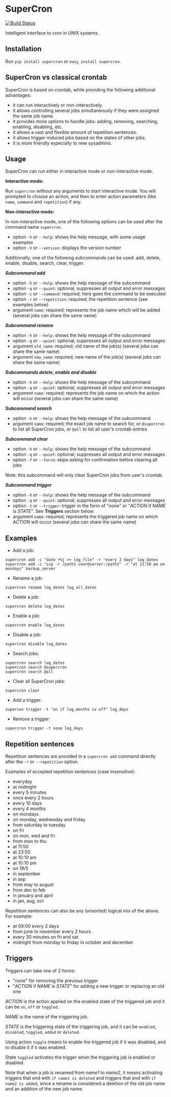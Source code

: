 # SuperCron
[![Build Status](https://travis-ci.org/linostar/SuperCron.svg?branch=master)](https://travis-ci.org/linostar/SuperCron)

Intelligent interface to cron in UNIX systems.

## Installation

Run `pip install supercron` or `easy_install supercron`.

## SuperCron vs classical crontab
SuperCron is based on crontab, while providing the following additional advantages:
- it can run interactively or non-interactively.
- it allows controlling several jobs simultaneously if they were assigned the same job name.
- it provides more options to handle jobs: adding, removing, searching, enabling, disabling, etc.
- it allows a vast and flexible amount of repetition sentences.
- it allows trigger-induced jobs based on the states of other jobs.
- it is more friendly especially to new sysadmins.

## Usage

SuperCron can run either in interactive mode or non-interactive mode.

**Interactive mode:**

Run `supercron` without any arguments to start interactive mode. You will prompted to choose an action, and then to enter action parameters (like `name`, `command` and `repetition`) if any.

**Non-interactive mode:**

In non-interactive mode, one of the following options can be used after the command name `supercron`.

- option `-h` or `--help`: shows the help message, with some usage examples
- option `-V` or `--version`: displays the version number

Additionally, one of the following subcommands can be used: add, delete, enable, disable, search, clear, trigger.

***Subcommand add***
- option `-h` or `--help`: shows the help message of the subcommand
- option `-q` or `--quiet`: optional; suppresses all output and error messages
- option `-c` or `--command`: required; here goes the command to be executed
- option `-r` or `--repetition`: required; the repetition sentence (see examples below)
- argument `name`: required; represents the job name which will be added (several jobs can share the same name)

***Subcommand rename***
- option `-h` or `--help`: shows the help message of the subcommand
- option `-q` or `--quiet`: optional; suppresses all output and error messages
- argument `old_name`: required; old name of the job(s) (several jobs can share the same name)
- argument `new_name`: required; new name of the job(s) (several jobs can share the same name)

***Subcommands delete, enable and disable***
- option `-h` or `--help`: shows the help message of the subcommand
- option `-q` or `--quiet`: optional; suppresses all output and error messages
- argument `name`: required; represents the job name on which the action will occur (several jobs can share the same name)

***Subcommand search***
- option `-h` or `--help`: shows the help message of the subcommand
- argument `name`: required; the exact job name to search for, or `@supercron` to list all SuperCron jobs, or `@all` to list all user's crontab entries

***Subcommand clear***
- option `-h` or `--help`: shows the help message of the subcommand
- option `-q` or `--quiet`: optional; suppresses all output and error messages
- option `-f` or `--force`: skips asking for confirmation before clearing all jobs

Note: this subcommand will only clear SuperCron jobs from user's crontab.

***Subcommand trigger***
- option `-h` or `--help`: shows the help message of the subcommand
- option `-q` or `--quiet`: optional; suppresses all output and error messages
- option `-t` or `--trigger`: trigger in the form of "none" or "*ACTION* if *NAME* is *STATE*". See **Triggers** section below.
- argument `name`: required; represents the triggered job name on which *ACTION* will occur (several jobs can share the same name)

## Examples
- Add a job:
```
supercron add -c "date +%j >> log_file" -r "every 2 days" log_dates
supercron add -c "scp -r /path1 user@server:/path2" -r "at 11:50 pm on mondays" backup_server
```
- Rename a job:
```
supercron rename log_dates log_all_dates
```
- Delete a job:
```
supercron delete log_dates
```
- Enable a job:
```
supercron enable log_dates
```
- Disable a job:
```
supercron disable log_dates
```
- Search jobs:
```
supercron search log_dates
supercron search @supercron
supercron search @all
```
- Clear all SuperCron jobs:
```
supercron clear
```
- Add a trigger:
```
supercon trigger -t "on if log_months is off" log_days
```
- Remove a trigger:
```
supercron trigger -t none log_days
```

## Repetition sentences
Repetition sentences are provided in a `supercron add` command directly after the `-r` or `--repetition` option.

Examples of accepted repetition sentences (case insensitive):
- everyday
- at midnight
- every 5 minutes
- once every 2 hours
- every 10 days
- every 4 months
- on mondays
- on monday, wednesday and friday
- from saturday to tuesday
- on fri
- on mon, wed and fri
- from mon to thu
- at 11:50
- at 23:50
- at 10:10 am
- at 10:10 pm
- on 19/5
- in september
- in sep
- from may to august
- from dec to feb
- in january and april
- in jan, aug, oct

Repetition sentences can also be any (unsorted) logical mix of the above. For example:
- at 09:00 every 3 days
- from june to november every 2 hours
- every 30 minutes on fri and sat
- midnight from monday to friday in october and december

## Triggers
Triggers can take one of 2 forms:
- "none" for removing the previous trigger
- "*ACTION* if *NAME* is *STATE*" for adding a new trigger or replacing an old one

*ACTION* is the action applied on the enabled state of the triggered job and it can be `on`, `off` or `toggled`.

*NAME* is the name of the triggering job.

*STATE* is the triggering state of the triggering job, and it can be `enabled`, `disabled`, `toggled`, `added` or `deleted`.

Using action `toggle` means to enable the triggered job if it was disabled, and to disable it if it was enabled.

State `toggled` activates the trigger when the triggering job is enabled or disabled.

Note that when a job is renamed from *name1* to *name2*, it means activating triggers that end with `if name1 is deleted` and triggers that end with `if name2 is added`, since a rename is considered a deletion of the old job name and an addition of the new job name.
